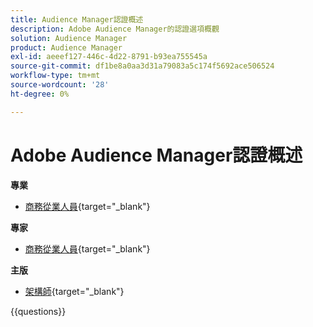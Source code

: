 ```yaml
---
title: Audience Manager認證概述
description: Adobe Audience Manager的認證選項概觀
solution: Audience Manager
product: Audience Manager
exl-id: aeeef127-446c-4d22-8791-b93ea755545a
source-git-commit: df1be8a0aa3d31a79083a5c174f5692ace506524
workflow-type: tm+mt
source-wordcount: '28'
ht-degree: 0%

---
```


# Adobe Audience Manager認證概述

**專業**

* [商務從業人員](https://certification.adobe.com/certification/adobe-audience-business-practitioner-professional){target="_blank"} <!--AD0-E458-->

**專家**

* [商務從業人員](https://certification.adobe.com/certification/adobe-audience-manager-business-practitioner-expert){target="_blank"} <!--AD0-E457-->

**主版**

* [架構師](https://certification.adobe.com/certification/audience-manager-architect-master){target="_blank"} <!--AD0-E454-->

{{questions}}

